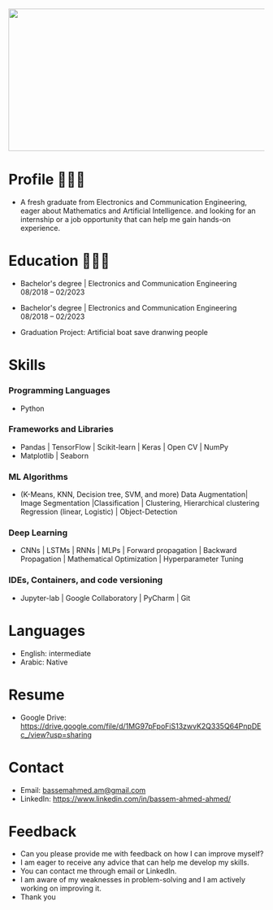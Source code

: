 <h1 align="center"><img center="right" src="https://media0.giphy.com/media/KVVgWtScb37USleUB3/giphy.gif?cid=ecf05e47mb0f479zvwh0dvlgezvine7aiv1j3j0bzf52t562&ep=v1_gifs_related&rid=giphy.gif&ct=g" width="600" height="280"></h1>

# Profile 👨🏻‍💻
-  A fresh graduate from Electronics and Communication Engineering, eager about Mathematics and Artificial Intelligence. and looking for an internship or a job opportunity that can help me gain hands-on experience.
# Education 👨🏻‍🎓
- Bachelor's degree | Electronics and Communication Engineering 08/2018 – 02/2023
- <p>Bachelor's degree | Electronics and Communication Engineering <span style="text-align: right;">08/2018 – 02/2023</span></p>
- Graduation Project: Artificial boat save dranwing people  

# Skills
### Programming Languages
- Python
### Frameworks and Libraries   
- Pandas | TensorFlow | Scikit-learn | Keras | Open CV | NumPy 
-  Matplotlib | Seaborn 

### ML Algorithms
- (K-Means, KNN, Decision tree, SVM, and more)
Data Augmentation| Image Segmentation |Classification | Clustering, Hierarchical clustering 
Regression (linear, Logistic) | Object-Detection

### Deep Learning 
- CNNs | LSTMs | RNNs | MLPs | Forward propagation | Backward Propagation | Mathematical Optimization |
Hyperparameter Tuning

### IDEs, Containers, and code versioning 
- Jupyter-lab | Google Collaboratory |
PyCharm | Git

# Languages
- English: intermediate
- Arabic: Native 

# Resume 
- Google Drive: https://drive.google.com/file/d/1MG97pFpoFiS13zwvK2Q335Q64PnpDEc_/view?usp=sharing
# Contact
- Email: bassemahmed.am@gmail.com
- LinkedIn: https://www.linkedin.com/in/bassem-ahmed-ahmed/
  
# Feedback
- Can you please provide me with feedback on how I can improve myself? 
- I am eager to receive any advice that can help me develop my skills. 
- You can contact me through email or LinkedIn. 
- I am aware of my weaknesses in problem-solving and I am actively working on improving it. 
- Thank you


